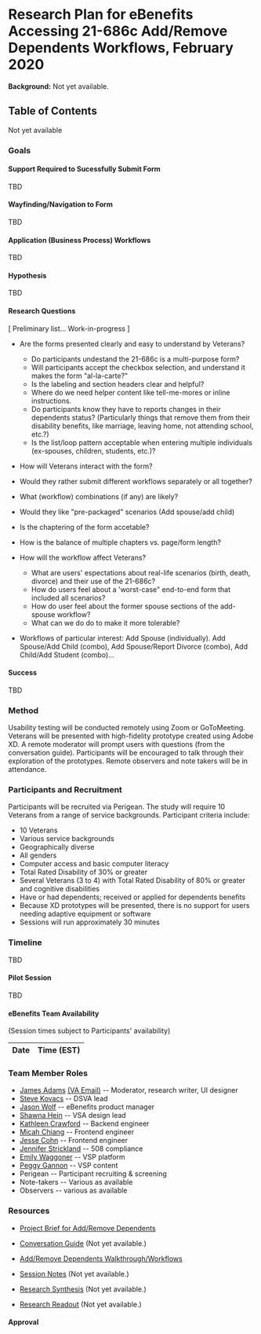 # Research Plan for eBenefits Accessing 21-686c Add/Remove Dependents Workflows, February 2020  

**Background:** Not yet available.

## Table of Contents
Not yet available

### Goals
#### Support Required to Sucessfully Submit Form
TBD

#### Wayfinding/Navigation to Form
TBD

#### Application (Business Process) Workflows
TBD

#### Hypothesis
TBD

#### Research  Questions
[ Preliminary list... Work-in-progress ]
- Are the forms presented clearly and easy to understand by Veterans?
  - Do participants undestand the 21-686c is a multi-purpose form? 
  - Will participants accept the checkbox selection, and understand it makes the form "al-la-carte?"
  - Is the labeling and section headers clear and helpful?
  - Where do we need helper content like tell-me-mores or inline instructions.
  - Do participants know they have to reports changes in their dependents status? (Particularly things that remove them from their disability benefits, like marriage, leaving home, not attending school, etc.?)
  - Is the list/loop pattern acceptable when entering multiple individuals (ex-spouses, children, students, etc.)?


- How will Veterans interact with the form?
 - Would they rather submit different workflows separately or all together?
 - What (workflow) combinations (if any) are likely? 
 - Would they like "pre-packaged" scenarios (Add spouse/add child)
 - Is the chaptering of the form accetable?
 - How is the balance of multiple chapters vs. page/form length?
 
- How will the workflow affect Veterans?
  - What are users' espectations about real-life scenarios (birth, death, divorce) and their use of the 21-686c? 
  - How do users feel about a 'worst-case" end-to-end form that included all scenarios? 
  - How do user feel about the former spouse sections of the add-spouse workflow?
  - What can we do do to make it more tolerable?

- Workflows of particular interest: Add Spouse (individually). Add Spouse/Add Child (combo), Add Spouse/Report Divorce (combo), Add Child/Add Student (combo)...

#### Success
TBD

### Method
Usability testing will be conducted remotely using Zoom or GoToMeeting. Veterans will be presented with high-fidelity prototype created using Adobe XD. A remote moderator will prompt users with questions (from the conversation guide). Participants will be encouraged to talk through their exploration of the prototypes. Remote observers and note takers will be in attendance.

### Participants and Recruitment
Participants will be recruited via Perigean. The study will require 10 Veterans from a range of service backgrounds. Participant criteria include:
- 10 Veterans
- Various service backgrounds
- Geographically diverse
- All genders
- Computer access and basic computer literacy
- Total Rated Disability of 30% or greater
- Several Veterans (3 to 4) with Total Rated Disability of 80% or greater and cognitive disabilities
- Have or had dependents; received or applied for dependents benefits
- Because XD prototypes will be presented, there is no support for users needing adaptive equipment or software
- Sessions will run approximately 30 minutes

### Timeline
TBD

#### Pilot Session
TBD

#### eBenefits Team Availability
(Session times subject to Participants' availability)

Date | Time (EST)
-----|-----------

### Team Member Roles
- [James Adams](jadams@governmentcio.com) [(VA Email)](james-adams2@va.gov) -- Moderator, research writer, UI designer
- [Steve Kovacs](steve.kovacs@va.gov) -- DSVA lead
- [Jason Wolf](jwolf@governmentcio.com) -- eBenefits product manager
- [Shawna Hein](shawna@adhocteam.us) -- VSA design lead
- [Kathleen Crawford](kcrawford@governmentcio.com) -- Backend engineer
- [Micah Chiang](micha@adhocteam.us) -- Frontend engineer
- [Jesse Cohn](jesse.cohn@adhocteam.us) -- Frontend engineer
- [Jennifer Strickland](jennifer.stricklandn@adhocteam.us) -- 508 compliance
- [Emily Waggoner](emily@adhocteam.us) -- VSP platform
- [Peggy Gannon](peggy@thesocompany.com) -- VSP content
- Perigean -- Participant recruiting & screening
- Note-takers -- Various as available
- Observers -- various as available

### Resources
- [Project Brief for Add/Remove Dependents](https://github.com/department-of-veterans-affairs/va.gov-team/blob/master/teams/vsa/teams/ebenefits/issue-briefs/apply-modify-dependents.md)

- [Conversation Guide]() (Not yet available.)

- [Add/Remove Dependents Walkthrough/Workflows](https://xd.adobe.com/view/0f7759a1-b990-4d71-50c9-138d9e593fd0-7946/)

- [Session Notes]() (Not yet available.)

- [Research Synthesis]() (Not yet available.)

- [Research Readout]() (Not yet available.)

#### Approval
